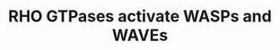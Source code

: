 ---
annotations:
- type: Pathway Ontology
  value: signaling pathway
authors:
- ReactomeTeam
- Egonw
- Eweitz
description: WASP and WAVE proteins belong to the Wiskott-Aldrich Syndrome protein
  family, with recessive mutations in the founding member WASP being responsible for
  the X-linked recessive immunodeficieny known as the Wiskott-Aldrich Syndrome. WASP
  proteins include WASP and WASL (N-WASP). WAVE proteins include WASF1 (WAVE1), WASF2
  (WAVE2) and WASF3 (WAVE3). WASPs and WAVEs contain a VCA domain (consisting of WH2
  and CA subdomains) at the C-terminus, responsible for binding to G-actin (WH2 subdomain)
  and the actin-associated ARP2/3 complex (CA subdomain). WASPs contain a WH1 (WASP
  homology 1) domain at the N-terminus, responsible for binding to WIPs (WASP-interacting
  proteins). A RHO GTPase binding domain (GBD) is located in the N-terminal half of
  WASPs and C-terminally located in WAVEs. RHO GTPases activate WASPs by disrupting
  the autoinhibitory interaction between the GBD and VCA domains, which allows WASPs
  to bind actin and the ARP2/3 complex and act as nucleation promoting factors in
  actin polymerization. WAVEs have the WAVE/SCAR homology domain (WHD/SHD) at the
  N-terminus, which binds ABI, NCKAP1, CYFIP2 and BRK1 to form the WAVE regulatory
  complex (WRC). Binding of the RAC1:GTP to the GBD of WAVEs most likely induces a
  conformational change in the WRC that allows activating phosphorylation of WAVEs
  by ABL1, thus enabling them to function as nucleation promoting factors in actin
  polymerization through binding G-actin and the ARP2/3 complex (Reviewed by Lane
  et al. 2014).  View original pathway at [http://www.reactome.org/PathwayBrowser/#DIAGRAM=5663213
  Reactome].
last-edited: 2021-05-09
organisms:
- Homo sapiens
redirect_from:
- /index.php/Pathway:WP3388
- /instance/WP3388
schema-jsonld:
- '@context': https://schema.org/
  '@id': https://wikipathways.github.io/pathways/WP3388.html
  '@type': Dataset
  creator:
    '@type': Organization
    name: WikiPathways
  description: WASP and WAVE proteins belong to the Wiskott-Aldrich Syndrome protein
    family, with recessive mutations in the founding member WASP being responsible
    for the X-linked recessive immunodeficieny known as the Wiskott-Aldrich Syndrome.
    WASP proteins include WASP and WASL (N-WASP). WAVE proteins include WASF1 (WAVE1),
    WASF2 (WAVE2) and WASF3 (WAVE3). WASPs and WAVEs contain a VCA domain (consisting
    of WH2 and CA subdomains) at the C-terminus, responsible for binding to G-actin
    (WH2 subdomain) and the actin-associated ARP2/3 complex (CA subdomain). WASPs
    contain a WH1 (WASP homology 1) domain at the N-terminus, responsible for binding
    to WIPs (WASP-interacting proteins). A RHO GTPase binding domain (GBD) is located
    in the N-terminal half of WASPs and C-terminally located in WAVEs. RHO GTPases
    activate WASPs by disrupting the autoinhibitory interaction between the GBD and
    VCA domains, which allows WASPs to bind actin and the ARP2/3 complex and act as
    nucleation promoting factors in actin polymerization. WAVEs have the WAVE/SCAR
    homology domain (WHD/SHD) at the N-terminus, which binds ABI, NCKAP1, CYFIP2 and
    BRK1 to form the WAVE regulatory complex (WRC). Binding of the RAC1:GTP to the
    GBD of WAVEs most likely induces a conformational change in the WRC that allows
    activating phosphorylation of WAVEs by ABL1, thus enabling them to function as
    nucleation promoting factors in actin polymerization through binding G-actin and
    the ARP2/3 complex (Reviewed by Lane et al. 2014).  View original pathway at [http://www.reactome.org/PathwayBrowser/#DIAGRAM=5663213
    Reactome].
  keywords:
  - 'BTK '
  - 'WIPF3 '
  - 'ARPC3 '
  - 'p-Y151-WASF3 '
  - 'p-T185,Y187-MAPK1 '
  - 'PI(4,5)P2 '
  - 'ABI2 '
  - WASP/N-WASP
  - p-Y-WRC:IRSp53/58:RAC1:GTP:PIP3
  - WRC:IRSp53/58:RAC1:GTP:PIP3
  - 'ARPC2 '
  - 'WIPF1 '
  - complex:G-actin
  - CDC42:GTP:WASP/N-WASP
  - 'NCKIPSD '
  - 'p-Y151,S,T-WASF1 '
  - 'NCKAP1L '
  - 'WIPF2 '
  - 'p-Y256-WASL '
  - 'p-4S-ABI2 '
  - phagocytosis
  - 'ADP '
  - 'ARPC1B '
  - complex
  - bound)
  - 'p-Y291-WAS '
  - complex:daughter
  - 'N-WASP '
  - 'RAC1 '
  - 'p-Y150,S343,T346-WASF2 '
  - 'ABI1 '
  - Src-kinases
  - p-Y,S,T-WRC:IRSp53/58:RAC1:GTP:PIP3
  - 'ACTR2 '
  - F-actin
  - 'ATP '
  - Mother
  - ARP2/3 complex (ATP
  - 'p-5S-ABI1 '
  - 'WASF2 '
  - filament:ARP2/3:actin:ADP
  - 'ACTG1 '
  - (FCGR) dependent
  - 'p-Y151-WASF1 '
  - 'PI(3,4,5)P3 '
  - RAC1:GTP
  - PI(3,4,5)P3
  - BAIAP2
  - 'CYFIP1 '
  - 'WAS '
  - 'PTK2 '
  - 'ARPC4 '
  - ABL1
  - N-WASP:ARP2/3
  - PI(4,5)P2
  - WIP family proteins
  - CDC42:GTP:p-Y-WASP/p-Y-WASL:WIP:SH3 proteins
  - filament:branching
  - 'WASF1 '
  - 'p-T202,Y204-MAPK3 '
  - Fcgamma receptor
  - 'WASF3 '
  - 'GRB2-1 '
  - filament
  - p-T,Y MAPK dimers
  - CDC42:GTP:WASP/N-WASP:WIP:SH3 proteins
  - Complex
  - ATP
  - WAVE2, WASP, N-WASP
  - G-actin
  - 'BAIAP2 '
  - 'p-Y151,S,T-WASF3 '
  - 'ARPC1A '
  - WAVE Regulatory
  - 'ACTB(1-375) '
  - 'ACTR3 '
  - SH3 domain proteins
  - 'BRK1 '
  - 'CYFIP2 '
  - 'F-actin '
  - CDC42:GTP
  - 'NCKAP1 '
  - 'p-Y150-WASF2 '
  - WAVE2, WASP,
  - 'NCK1 '
  - 'CDC42 '
  - ADP
  - 'GTP '
  - 'ARPC5 '
  license: CC0
  name: RHO GTPases activate WASPs and WAVEs
seo: CreativeWork
title: RHO GTPases activate WASPs and WAVEs
wpid: WP3388
---